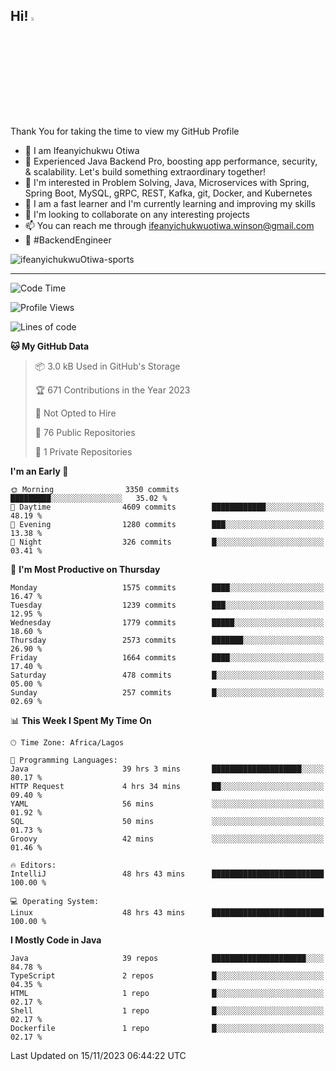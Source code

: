 <!-- BLOG-POST-LIST:START --><!-- BLOG-POST-LIST:END -->

## Hi! <img src="https://media.giphy.com/media/hvRJCLFzcasrR4ia7z/giphy.gif" width="4%"> 

Thank You for taking the time to view my GitHub Profile

- 👋 I am Ifeanyichukwu Otiwa
- 🚀 Experienced Java Backend Pro, boosting app performance, security, & scalability. Let's build something extraordinary together!
- 👀 I'm interested in Problem Solving, Java, Microservices with Spring, Spring Boot, MySQL, gRPC, REST, Kafka, git, Docker, and Kubernetes
- 🌱 I am a fast learner and I'm currently learning and improving my skills
- 💞️ I'm looking to collaborate on any interesting projects
- 📫 You can reach me through ifeanyichukwuotiwa.winson@gmail.com
- 🚀 #BackendEngineer

<p align="left" marginTop="10px"> <img src="https://komarev.com/ghpvc/?username=ifeanyichukwuOtiwa-sports&label=Profile%20views&color=0e75b6&style=for-the-badge" alt="ifeanyichukwuOtiwa-sports" /> </p>

***

<!--START_SECTION:waka-->
![Code Time](http://img.shields.io/badge/Code%20Time-1%2C930%20hrs%201%20min-blue)

![Profile Views](http://img.shields.io/badge/Profile%20Views-7-blue)

![Lines of code](https://img.shields.io/badge/From%20Hello%20World%20I%27ve%20Written-3.9%20million%20lines%20of%20code-blue)

**🐱 My GitHub Data** 

> 📦 3.0 kB Used in GitHub's Storage 
 > 
> 🏆 671 Contributions in the Year 2023
 > 
> 🚫 Not Opted to Hire
 > 
> 📜 76 Public Repositories 
 > 
> 🔑 1 Private Repositories 
 > 
**I'm an Early 🐤** 

```text
🌞 Morning                3350 commits        █████████░░░░░░░░░░░░░░░░   35.02 % 
🌆 Daytime                4609 commits        ████████████░░░░░░░░░░░░░   48.19 % 
🌃 Evening                1280 commits        ███░░░░░░░░░░░░░░░░░░░░░░   13.38 % 
🌙 Night                  326 commits         █░░░░░░░░░░░░░░░░░░░░░░░░   03.41 % 
```
📅 **I'm Most Productive on Thursday** 

```text
Monday                   1575 commits        ████░░░░░░░░░░░░░░░░░░░░░   16.47 % 
Tuesday                  1239 commits        ███░░░░░░░░░░░░░░░░░░░░░░   12.95 % 
Wednesday                1779 commits        █████░░░░░░░░░░░░░░░░░░░░   18.60 % 
Thursday                 2573 commits        ███████░░░░░░░░░░░░░░░░░░   26.90 % 
Friday                   1664 commits        ████░░░░░░░░░░░░░░░░░░░░░   17.40 % 
Saturday                 478 commits         █░░░░░░░░░░░░░░░░░░░░░░░░   05.00 % 
Sunday                   257 commits         █░░░░░░░░░░░░░░░░░░░░░░░░   02.69 % 
```


📊 **This Week I Spent My Time On** 

```text
🕑︎ Time Zone: Africa/Lagos

💬 Programming Languages: 
Java                     39 hrs 3 mins       ████████████████████░░░░░   80.17 % 
HTTP Request             4 hrs 34 mins       ██░░░░░░░░░░░░░░░░░░░░░░░   09.40 % 
YAML                     56 mins             ░░░░░░░░░░░░░░░░░░░░░░░░░   01.92 % 
SQL                      50 mins             ░░░░░░░░░░░░░░░░░░░░░░░░░   01.73 % 
Groovy                   42 mins             ░░░░░░░░░░░░░░░░░░░░░░░░░   01.46 % 

🔥 Editors: 
IntelliJ                 48 hrs 43 mins      █████████████████████████   100.00 % 

💻 Operating System: 
Linux                    48 hrs 43 mins      █████████████████████████   100.00 % 
```

**I Mostly Code in Java** 

```text
Java                     39 repos            █████████████████████░░░░   84.78 % 
TypeScript               2 repos             █░░░░░░░░░░░░░░░░░░░░░░░░   04.35 % 
HTML                     1 repo              █░░░░░░░░░░░░░░░░░░░░░░░░   02.17 % 
Shell                    1 repo              █░░░░░░░░░░░░░░░░░░░░░░░░   02.17 % 
Dockerfile               1 repo              █░░░░░░░░░░░░░░░░░░░░░░░░   02.17 % 
```




 Last Updated on 15/11/2023 06:44:22 UTC
<!--END_SECTION:waka-->

<!--
<p align="center">
![trophy](https://github-profile-trophy.vercel.app/?username=ifeanyichukwuOtiwa-sports&theme=onedark) (https://github.com/ryo-ma/github-profile-trophy)
</p>
-->

<!---
ifeanyi-otiwa/ifeanyi-otiwa is a ✨ special ✨ repository because its `README.md` (this file) appears on your GitHub profile.
You can click the Preview link to take a look at your changes.
--->
